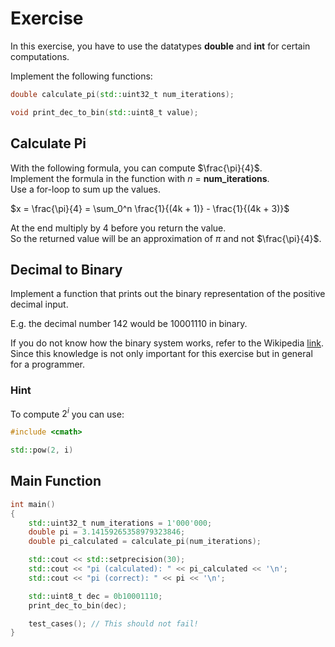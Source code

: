 # Exercise

In this exercise, you have to use the datatypes **double** and **int** for certain computations.

Implement the following functions:

```cpp
double calculate_pi(std::uint32_t num_iterations);

void print_dec_to_bin(std::uint8_t value);
```

## Calculate Pi

With the following formula, you can compute $\frac{\pi}{4}$.  
Implement the formula in the function with $n$ = **num_iterations**.  
Use a for-loop to sum up the values.

$x = \frac{\pi}{4} = \sum_0^n \frac{1}{(4k + 1)} - \frac{1}{(4k + 3)}$

At the end multiply by 4 before you return the value.  
So the returned value will be an approximation of $\pi$ and not $\frac{\pi}{4}$.

## Decimal to Binary

Implement a function that prints out the binary representation of the positive decimal input.

E.g. the decimal number 142 would be 10001110 in binary.

If you do not know how the binary system works, refer to the Wikipedia [link](https://en.wikipedia.org/wiki/Binary_number). Since this knowledge is not only important for this exercise but in general for a programmer.

### Hint

To compute $2^i$ you can use:

```cpp
#include <cmath>

std::pow(2, i)
```

## Main Function

```cpp
int main()
{
    std::uint32_t num_iterations = 1'000'000;
    double pi = 3.14159265358979323846;
    double pi_calculated = calculate_pi(num_iterations);

    std::cout << std::setprecision(30);
    std::cout << "pi (calculated): " << pi_calculated << '\n';
    std::cout << "pi (correct): " << pi << '\n';

    std::uint8_t dec = 0b10001110;
    print_dec_to_bin(dec);

    test_cases(); // This should not fail!
}
```
